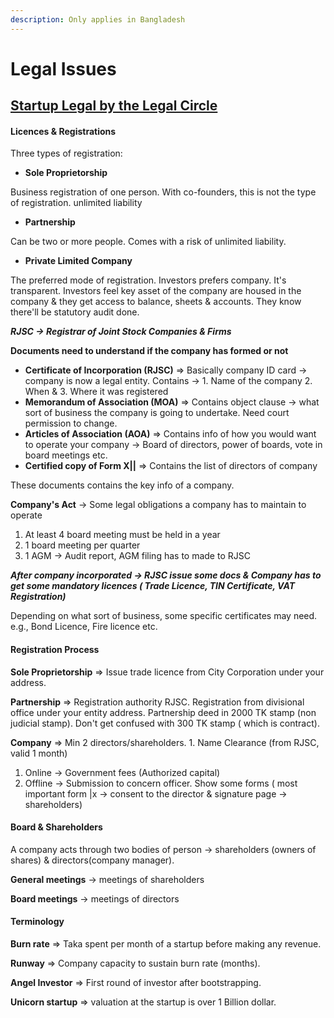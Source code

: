 ```yaml
---
description: Only applies in Bangladesh
---
```


# Legal Issues

## [Startup Legal by the Legal Circle](https://x.bylc.org/slides/startup-legal-by-the-legal-circle-103)

#### Licences & Registrations

Three types of registration:

* **Sole Proprietorship**

Business registration of one person. With co-founders, this is not the type of registration. unlimited liability

* **Partnership**

Can be two or more people. Comes with a risk of unlimited liability.

* **Private Limited Company**

The preferred mode of registration. Investors prefers company. It's transparent. Investors feel key asset of the company are housed in the company & they get access to balance, sheets & accounts. They know there'll be statutory audit done.

_**RJSC → Registrar of Joint Stock Companies & Firms**_

**Documents need to understand if the company has formed or not**

* **Certificate of Incorporation \(RJSC\)** ⇒ Basically company ID card → company is now a legal entity. Contains → 1. Name of the company 2. When & 3. Where it was registered
* **Memorandum of Association \(MOA\)** ⇒ Contains object clause → what sort of business the company is going to undertake. Need court permission to change.
* **Articles of Association \(AOA\)** ⇒ Contains info of how you would want to operate your company → Board of directors, power of boards, vote in board meetings etc.
* **Certified copy of Form X\|\|** ⇒ Contains the list of directors of company

These documents contains the key info of a company.

**Company's Act** → Some legal obligations a company has to maintain to operate

1. At least 4 board meeting must be held in a year
2. 1 board meeting per quarter
3. 1 AGM → Audit report, AGM filing has to made to RJSC

_**After company incorporated → RJSC issue some docs & Company has to get some mandatory licences \( Trade Licence, TIN Certificate, VAT Registration\)**_

Depending on what sort of business, some specific certificates may need. e.g., Bond Licence, Fire licence etc.

#### Registration Process

**Sole Proprietorship** ⇒ Issue trade licence from City Corporation under your address.

**Partnership** ⇒ Registration authority RJSC. Registration from divisional office under your entity address. Partnership deed in 2000 TK stamp \(non judicial stamp\). Don't get confused with 300 TK stamp \( which is contract\).

**Company** ⇒ Min 2 directors/shareholders. 1. Name Clearance \(from RJSC, valid 1 month\)

1. Online → Government fees \(Authorized capital\)
2. Offline → Submission to concern officer. Show some forms \( most important form \|x → consent to the director & signature page → shareholders\)

#### Board & Shareholders

A company acts through two bodies of person → shareholders \(owners of shares\) & directors\(company manager\).

**General meetings** → meetings of shareholders

**Board meetings** → meetings of directors

#### Terminology

**Burn rate** ⇒ Taka spent per month of a startup before making any revenue.

**Runway** ⇒ Company capacity to sustain burn rate \(months\).

**Angel Investor** ⇒ First round of investor after bootstrapping.

**Unicorn startup** ⇒ valuation at the startup is over 1 Billion dollar.

